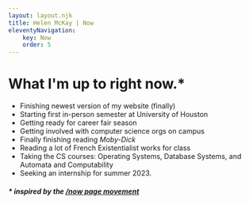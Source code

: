 ```yaml
---
layout: layout.njk
title: Helen McKay | Now
eleventyNavigation:
    key: Now
    order: 5
---
```


# What I'm up to right now.*

- Finishing newest version of my website (finally)
- Starting first in-person semester at University of Houston
- Getting ready for career fair season
- Getting involved with computer science orgs on campus
- Finally finishing reading *Moby-Dick*
- Reading a lot of French Existentialist works for class
- Taking the CS courses: Operating Systems, Database Systems, and Automata and Computability
- Seeking an internship for summer 2023.

##### * inspired by the [/now page movement](https://nownownow.com/about)